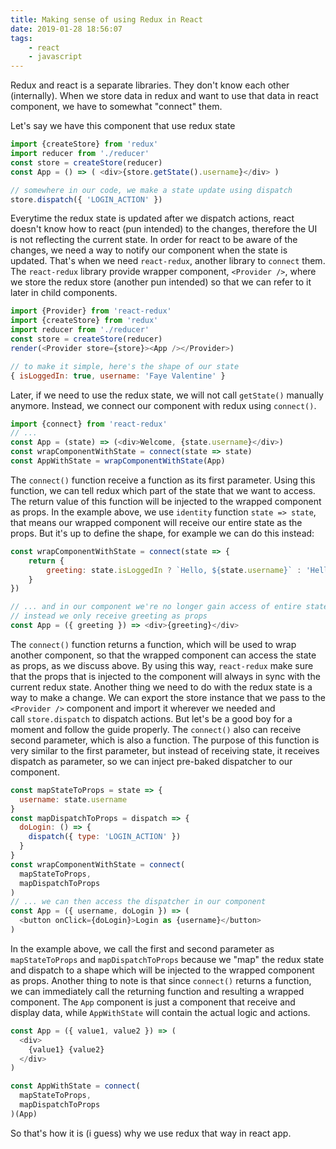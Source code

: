 ```yaml
---
title: Making sense of using Redux in React
date: 2019-01-28 18:56:07
tags:
    - react
    - javascript
---
```


Redux and react is a separate libraries. They don't know each other (internally). When we store data in redux and want to use that data in react component, we have to somewhat "connect" them.

Let's say we have this component that use redux state

```javascript
import {createStore} from 'redux'
import reducer from './reducer'
const store = createStore(reducer)
const App = () => ( <div>{store.getState().username}</div> )

// somewhere in our code, we make a state update using dispatch
store.dispatch({ 'LOGIN_ACTION' })
```

Everytime the redux state is updated after we dispatch actions, react doesn't know how to react (pun intended) to the changes, therefore the UI is not reflecting the current state. In order for react to be aware of the changes, we need a way to notify our component when the state is updated. That's when we need `react-redux`, another library to `connect` them. The `react-redux` library provide wrapper component, `<Provider />`, where we store the redux store (another pun intended) so that we can refer to it later in child components.

```javascript
import {Provider} from 'react-redux'
import {createStore} from 'redux'
import reducer from './reducer'
const store = createStore(reducer)
render(<Provider store={store}><App /></Provider>)
```


```javascript
// to make it simple, here's the shape of our state
{ isLoggedIn: true, username: 'Faye Valentine' }
```

Later, if we need to use the redux state, we will not call `getState()` manually anymore. Instead, we connect our component with redux using `connect()`.

```javascript
import {connect} from 'react-redux'
// ...
const App = (state) => (<div>Welcome, {state.username}</div>)
const wrapComponentWithState = connect(state => state)
const AppWithState = wrapComponentWithState(App)
```

The `connect()` function receive a function as its first parameter. Using this function, we can tell redux which part of the state that we want to access. The return value of this function will be injected to the wrapped component as props. In the example above, we use `identity` function `state => state`, that means our wrapped component will receive our entire state as the props. But it's up to define the shape, for example we can do this instead:

```javascript
const wrapComponentWithState = connect(state => {
    return {
        greeting: state.isLoggedIn ? `Hello, ${state.username}` : 'Hello, stranger'
    }
})

// ... and in our component we're no longer gain access of entire state,
// instead we only receive greeting as props
const App = ({ greeting }) => <div>{greeting}</div>
```

The `connect()` function returns a function, which will be used to wrap another component, so that the wrapped component can access the state as props, as we discuss above. By using this way, `react-redux` make sure that the props that is injected to the component will always in sync with the current redux state. Another thing we need to do with the redux state is a way to make a change. We can export the store instance that we pass to the `<Provider />` component and import it wherever we needed and call `store.dispatch` to dispatch actions. But let's be a good boy for a moment and follow the guide properly. The `connect()` also can receive second parameter, which is also a function. The purpose of this function is very similar to the first parameter, but instead of receiving state, it receives dispatch as parameter, so we can inject pre-baked dispatcher to our component.

```javascript
const mapStateToProps = state => {
  username: state.username
}
const mapDispatchToProps = dispatch => {
  doLogin: () => {
    dispatch({ type: 'LOGIN_ACTION' })
  }
}
const wrapComponentWithState = connect(
  mapStateToProps,
  mapDispatchToProps
)
// ... we can then access the dispatcher in our component
const App = ({ username, doLogin }) => (
  <button onClick={doLogin}>Login as {username}</button>
)
```

In the example above, we call the first and second parameter as `mapStateToProps` and `mapDispatchToProps` because we "map" the redux state and dispatch to a shape which will be injected to the wrapped component as props. Another thing to note is that since `connect()` returns a function, we can immediately call the returning function and resulting a wrapped component. The `App` component is just a component that receive and display data, while `AppWithState` will contain the actual logic and actions.

```javascript
const App = ({ value1, value2 }) => (
  <div>
    {value1} {value2}
  </div>
)

const AppWithState = connect(
  mapStateToProps,
  mapDispatchToProps
)(App)
```

So that's how it is (i guess) why we use redux that way in react app.
